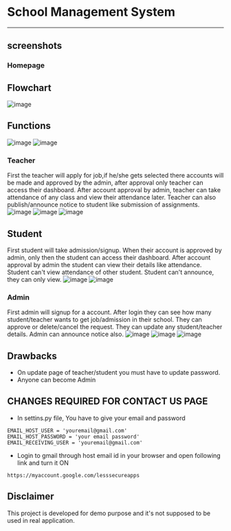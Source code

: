 # School Management System
---
## screenshots
### Homepage

## Flowchart 
![image](https://user-images.githubusercontent.com/90992662/142754096-54417e73-2bea-42f3-89c0-e705522b345e.png)

## Functions
![image](https://user-images.githubusercontent.com/90992662/142754170-1cd87f05-8b5f-4a58-a246-eafd5aa83695.png)
![image](https://user-images.githubusercontent.com/90992662/142754235-32145126-4863-45a5-adb2-60cba00ff83b.png)

### Teacher
First the teacher will apply for job,if he/she gets selected there accounts will be made and approved by the admin, after approval only teacher can access their dashboard.
After account approval by admin, teacher can take attendance of any class and view their attendance later.
Teacher can also publish/announce notice to student like submission of assignments.
![image](https://user-images.githubusercontent.com/90992662/142754317-429488eb-fd80-40be-bcc4-f8ae5b2caee8.png)
![image](https://user-images.githubusercontent.com/90992662/142754363-e27c2974-954d-427f-a808-0463ae947324.png)
![image](https://user-images.githubusercontent.com/90992662/142754376-be8cdf77-267b-4ca0-a17b-b291390c01ab.png)


## Student
First student will take admission/signup.
When their account is approved by admin, only then the student can access their dashboard.
After account approval by admin the student can view their details like attendance.
Student can't view attendance of other student.
Student can't announce, they can only view.
![image](https://user-images.githubusercontent.com/90992662/142754397-cf77a456-bdeb-4f0b-8500-1fae2c345861.png)
![image](https://user-images.githubusercontent.com/90992662/142754416-db81afb1-9ca5-44b9-9308-c82b338c9f30.png)


### Admin
First admin will signup for a account.
After login they can see how many student/teacher wants to get job/admission in their school.
They can approve or delete/cancel the request.
They can update any student/teacher details.
Admin can announce notice also.
![image](https://user-images.githubusercontent.com/90992662/142754262-2c1980b4-665f-4e89-8c1d-714b2031e25c.png)
![image](https://user-images.githubusercontent.com/90992662/142754276-e8df8a41-3d66-4d74-9dbd-77ff4a45ef41.png)
![image](https://user-images.githubusercontent.com/90992662/142754310-2c7e6470-c1be-45d3-9b45-6c2300a00328.png)



## Drawbacks
- On update page of teacher/student you must have to update password.
- Anyone can become Admin

## CHANGES REQUIRED FOR CONTACT US PAGE
- In settins.py file, You have to give your email and password
```
EMAIL_HOST_USER = 'youremail@gmail.com'
EMAIL_HOST_PASSWORD = 'your email password'
EMAIL_RECEIVING_USER = 'youremail@gmail.com'
```
- Login to gmail through host email id in your browser and open following link and turn it ON
```
https://myaccount.google.com/lesssecureapps
```

## Disclaimer
This project is developed for demo purpose and it's not supposed to be used in real application.
